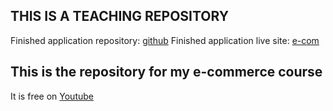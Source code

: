 ## THIS IS A TEACHING REPOSITORY

Finished application repository: [github](https://github.com/asantono/e-commerce-complete)
Finished application live site: [e-com](https://e-commerce-papa-santo.herokuapp.com/)

## This is the repository for my e-commerce course

It is free on [Youtube](https://www.youtube.com/playlist?list=PL_kocBMOO_TxyQvK_u2AaCEwo4A59TTtN)
